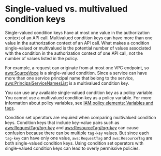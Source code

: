 # Single\-valued vs\. multivalued condition keys<a name="reference_policies_single-vs-multi-valued-condition-keys"></a>

Single\-valued condition keys have at most one value in the authorization context of an API call\. Multivalued condition keys can have more than one value in the authorization context of an API call\. What makes a condition single\-valued or multivalued is the potential number of values associated with the condition in the authorization context of one API call, not the number of values listed in the policy\.

For example, a request can originate from at most one VPC endpoint, so [aws:SourceVpce](reference_policies_condition-keys.md#condition-keys-sourcevpce) is a single\-valued condition\. Since a service can have more than one service principal name that belong to the service, [aws:PrincipalServiceNamesList](reference_policies_condition-keys.md#condition-keys-principalservicenameslist) is a multivalued condition key\.

You can use any available single\-valued condition key as a policy variable\. You cannot use a multivalued condition key as a policy variable\. For more information about policy variables, see [IAM policy elements: Variables and tags](reference_policies_variables.md)\.

Condition set operators are required when comparing multivalued condition keys\. Condition keys that include key\-value pairs such as [aws:RequestTag/*tag\-key*](reference_policies_condition-keys.md#condition-keys-requesttag) and [aws:ResourceTag/*tag\-key*](reference_policies_condition-keys.md#condition-keys-resourcetag) can cause confusion because there can be multiple `tag-key` values\. But since each `tag-key` can have only one value, `aws:RequestTag` and `aws:ResourceTag` are both single\-valued condition keys\. Using condition set operators with single\-valued condition keys can lead to overly permissive policies\.